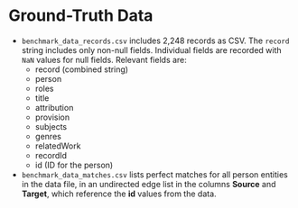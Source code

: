 # Ground-Truth Data

* `benchmark_data_records.csv` includes 2,248 records as CSV. The
  `record` string includes only non-null fields. Individual fields are recorded 
  with `NaN` values for null fields. Relevant fields are:
  * record (combined string)
  * person
  * roles
  * title
  * attribution
  * provision
  * subjects
  * genres
  * relatedWork
  * recordId
  * id (ID for the person) 
* `benchmark_data_matches.csv` lists perfect matches for all person entities in 
  the data file, in an undirected edge list in the columns **Source** and
  **Target**, which reference the **id** values from the data.

